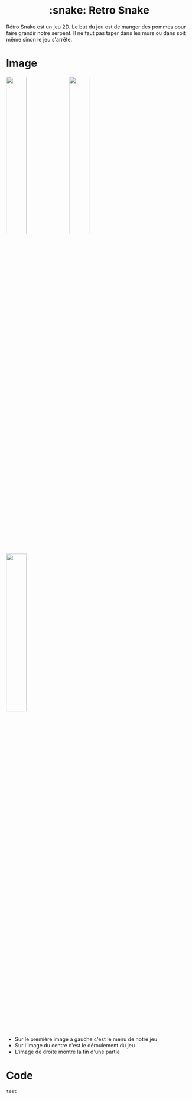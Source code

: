 <h1 align="center">:snake: Retro Snake</h1>

Rétro Snake est un jeu 2D. Le but du jeu est de manger des pommes pour faire grandir notre serpent. Il ne faut pas taper dans les murs ou dans soit même sinon le jeu s'arrête.

# Image

<p float="left">
  <img src="https://github.com/user-attachments/assets/d2dd0e00-8f50-49bd-9de9-28cadbc9b28d" width=33% height=33%>
  <img src="https://github.com/user-attachments/assets/a970f73a-d9c4-4bfd-ba44-c4e8f56da76e" width=33% height=33%>
  <img src="https://github.com/user-attachments/assets/9bc299eb-1880-4266-a478-6ad6ee2c44d0" width=33% height=33%>
</p>

- Sur le première image à gauche c'est le menu de notre jeu
- Sur l'image du centre c'est le déroulement du jeu
- L'image de droite montre la fin d'une partie

# Code

```
test
```

